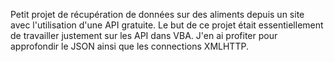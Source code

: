 Petit projet de récupération de données sur des aliments depuis un site avec l'utilisation d'une API gratuite.
Le but de ce projet était essentiellement de travailler justement sur les API dans VBA.
J'en ai profiter pour approfondir le JSON ainsi que les connections XMLHTTP.

